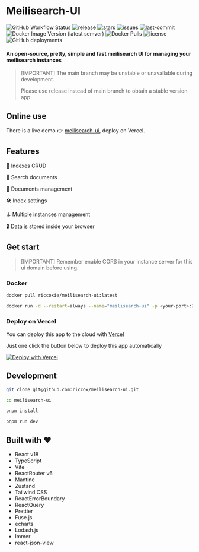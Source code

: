 # Meilisearch-UI

![GitHub Workflow Status](https://img.shields.io/github/actions/workflow/status/riccox/meilisearch-ui/docker-build-latest.yaml?branch=main)
![release](https://img.shields.io/github/v/release/riccox/meilisearch-ui?display_name=release)
![stars](https://img.shields.io/github/stars/riccox/meilisearch-ui)
![issues](https://img.shields.io/github/issues/riccox/meilisearch-ui)
![last-commit](https://img.shields.io/github/last-commit/riccox/meilisearch-ui)
![Docker Image Version (latest semver)](https://img.shields.io/docker/v/riccoxie/meilisearch-ui?label=image%20version&sort=semver)
![Docker Pulls](https://img.shields.io/docker/pulls/riccoxie/meilisearch-ui)
![license](https://img.shields.io/github/license/riccox/meilisearch-ui)
![GitHub deployments](https://img.shields.io/github/deployments/riccox/meilisearch-ui/production?label=Vercel&logo=vercel)

#### An open-source, pretty, simple and fast meilisearch UI for managing your meilisearch instances

> [IMPORTANT] The main branch may be unstable or unavailable during development.
>
> Please use release instead of main branch to obtain a stable version app

## Online use

There is a live demo 👉 [meilisearch-ui](https://meilisearch-ui.riccox.com), deploy on Vercel.

## Features

🚀 Indexes CRUD

🔎 Search documents

💪 Documents management

🛠️️ Index settings

⚓ Multiple instances management

🔒 Data is stored inside your browser

## Get start

> [IMPORTANT] Remember enable CORS in your instance server for this ui domain before using.

### Docker

```sh
docker pull riccoxie/meilisearch-ui:latest

docker run -d --restart=always --name="meilisearch-ui" -p <your-port>:24900 riccoxie/meilisearch-ui:latest
```

### Deploy on Vercel

You can deploy this app to the cloud
with [Vercel](https://vercel.com?utm_source=github&utm_medium=readme)

Just one click the button below to deploy this app automatically

[![Deploy with Vercel](https://vercel.com/button)](https://vercel.com/new/clone?repository-url=https%3A%2F%2Fgithub.com%2Friccox%2Fmeilisearch-ui&project-name=meilisearch-ui)

## Development

```sh
git clone git@github.com:riccox/meilisearch-ui.git

cd meilisearch-ui

pnpm install

pnpm run dev
```

## Built with ♥

- React v18
- TypeScript
- Vite
- ReactRouter v6
- Mantine
- Zustand
- Tailwind CSS
- ReactErrorBoundary
- ReactQuery
- Prettier
- Fuse.js
- echarts
- Lodash.js
- Immer
- react-json-view
